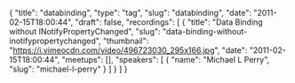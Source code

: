 {
  "title": "databinding",
  "type": "tag",
  "slug": "databinding",
  "date": "2011-02-15T18:00:44",
  "draft": false,
  "recordings": [
    {
      "title": "Data Binding without INotifyPropertyChanged",
      "slug": "data-binding-without-inotifypropertychanged",
      "thumbnail": "https://i.vimeocdn.com/video/496723030_295x166.jpg",
      "date": "2011-02-15T18:00:44",
      "meetups": [],
      "speakers": [
        {
          "name": "Michael L Perry",
          "slug": "michael-l-perry"
        }
      ]
    }
  ]
}